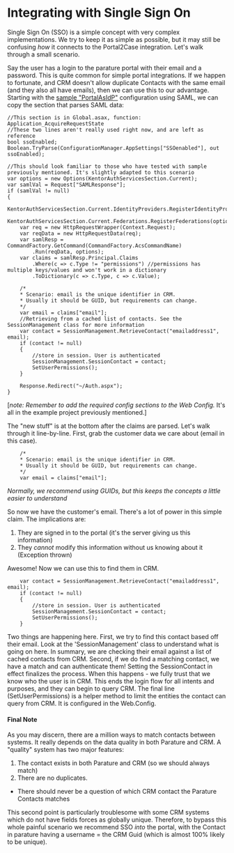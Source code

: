 ﻿# Integrating with Single Sign On
Single Sign On (SSO) is a simple concept with very complex implementations. We try to keep it as simple as possible, but it may still be confusing _how_ it connects to the Portal2Case integration. Let's walk through a small scenario.

Say the user has a login to the parature portal with their email and a password. This is quite common for simple portal integrations. If we happen to fortunate, and CRM doesn't allow duplicate Contacts with the same email (and they also all have emails), then we can use this to our advantage. Starting with the [sample "PortalAsIdP"](https://github.com/brtubb/ParatureSampleSP-SAML) configuration using SAML, we can copy the section that parses SAML data:

```
//This section is in Global.asax, function: Application_AcquireRequestState
//These two lines aren't really used right now, and are left as reference
bool ssoEnabled;
Boolean.TryParse(ConfigurationManager.AppSettings["SSOenabled"], out ssoEnabled);

//This should look familiar to those who have tested with sample previously mentioned. It's slightly adapted to this scenario
var options = new Options(KentorAuthServicesSection.Current);
var samlVal = Request["SAMLResponse"];
if (samlVal != null)
{
    KentorAuthServicesSection.Current.IdentityProviders.RegisterIdentityProviders(options);
    KentorAuthServicesSection.Current.Federations.RegisterFederations(options);
    var req = new HttpRequestWrapper(Context.Request);
    var reqData = new HttpRequestData(req);
    var samlResp = CommandFactory.GetCommand(CommandFactory.AcsCommandName)
        .Run(reqData, options);
    var claims = samlResp.Principal.Claims
        .Where(c => c.Type != "permissions") //permissions has multiple keys/values and won't work in a dictionary
        .ToDictionary(c => c.Type, c => c.Value);
                
    /*
    * Scenario: email is the unique identifier in CRM.
    * Usually it should be GUID, but requirements can change.
    */
    var email = claims["email"];
    //Retrieving from a cached list of contacts. See the SessionManagement class for more information
    var contact = SessionManagement.RetrieveContact("emailaddress1", email);
    if (contact != null)
    {
        //store in session. User is authenticated
        SessionManagement.SessionContact = contact;
        SetUserPermissions();
    }

    Response.Redirect("~/Auth.aspx");
}
```
[_note: Remember to add the required config sections to the Web Config._ It's all in the example project previously mentioned.]

The "new stuff" is at the bottom after the claims are parsed. Let's walk through it line-by-line.
First, grab the customer data we care about (email in this case).
```
    /*
    * Scenario: email is the unique identifier in CRM.
    * Usually it should be GUID, but requirements can change.
    */
    var email = claims["email"];
```
_Normally, we recommend using GUIDs, but this keeps the concepts a little easier to understand_

So now we have the customer's email. There's a lot of power in this simple claim. The implications are:
1. They are signed in to the portal (it's the server giving us this information)
2. They _cannot_ modify this information without us knowing about it (Exception thrown)

Awesome! Now we can use this to find them in CRM.

```
    var contact = SessionManagement.RetrieveContact("emailaddress1", email);
    if (contact != null)
    {
        //store in session. User is authenticated
        SessionManagement.SessionContact = contact;
        SetUserPermissions();
    }
```

Two things are happening here. First, we try to find this contact based off their email. Look at the 'SessionManagement' class to understand what is going on here. In summary, we are checking their email against a list of cached contacts from CRM. Second, if we do find a matching contact, we have a match and can authenticate them! Setting the SessionContact in effect finalizes the process. When this happens - we fully trust that we know who the user is in CRM. This ends the login flow for all intents and purposes, and they can begin to query CRM. The final line (SetUserPermissions) is a helper method to limit the entities the contact can query from CRM. It is configured in the Web.Config.

#### Final Note
As you may discern, there are a million ways to match contacts between systems. It really depends on the data quality in both Parature and CRM. A "quality" system has two major features:
1. The contact exists in both Parature and CRM (so we should always match)
2. There are no duplicates.
 * There should never be a question of which CRM contact the Parature Contacts matches

This second point is particularly troublesome with some CRM systems which do not have fields forces as globally unique. Therefore, to bypass this whole painful scenario we recommend SSO _into_ the portal, with the Contact in parature having a username = the CRM Guid (which is almost 100% likely to be unique).